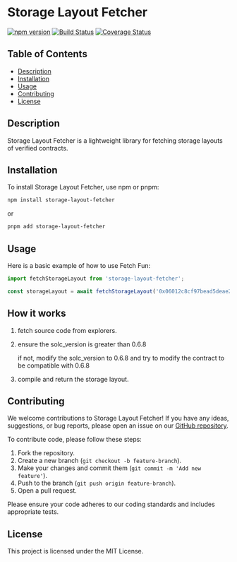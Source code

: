 # Storage Layout Fetcher

[![npm version](https://badge.fury.io/js/storage-layout-fetcher.svg)](https://badge.fury.io/js/storage-layout-fetcher)
[![Build Status](https://github.com/wmzy/storage-layout-fetcher/actions/workflows/ci.yml/badge.svg)](https://github.com/wmzy/storage-layout-fetcher/actions)
[![Coverage Status](https://coveralls.io/repos/github/wmzy/storage-layout-fetcher/badge.svg?branch=main)](https://coveralls.io/github/wmzy/storage-layout-fetcher?branch=main)

## Table of Contents

- [Description](#description)
- [Installation](#installation)
- [Usage](#usage)
- [Contributing](#contributing)
- [License](#license)

## Description

Storage Layout Fetcher is a lightweight library for fetching storage layouts of verified contracts. 

## Installation

To install Storage Layout Fetcher, use npm or pnpm:

```bash
npm install storage-layout-fetcher
```

or

```bash
pnpm add storage-layout-fetcher
```

## Usage

Here is a basic example of how to use Fetch Fun:

```typescript
import fetchStorageLayout from 'storage-layout-fetcher';

const storageLayout = await fetchStorageLayout('0x06012c8cf97bead5deae237070f9587f8e7a266d', 'mainnet');
```

## How it works

1. fetch source code from explorers.
2. ensure the solc_version is greater than 0.6.8

	if not, modify the solc_version to 0.6.8 and try to modify the contract to be compatible with 0.6.8

3. compile and return the storage layout.

## Contributing

We welcome contributions to Storage Layout Fetcher! If you have any ideas, suggestions, or bug reports, please open an issue on our [GitHub repository](https://github.com/wmzy/storage-layout-fetcher/issues).

To contribute code, please follow these steps:

1. Fork the repository.
2. Create a new branch (`git checkout -b feature-branch`).
3. Make your changes and commit them (`git commit -m 'Add new feature'`).
4. Push to the branch (`git push origin feature-branch`).
5. Open a pull request.

Please ensure your code adheres to our coding standards and includes appropriate tests.

## License

This project is licensed under the MIT License.
